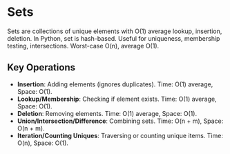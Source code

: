 # Sets

Sets are collections of unique elements with O(1) average lookup, insertion, deletion. In Python, set is hash-based. Useful for uniqueness, membership testing, intersections. Worst-case O(n), average O(1).

## Key Operations
- **Insertion**: Adding elements (ignores duplicates). Time: O(1) average, Space: O(1).
- **Lookup/Membership**: Checking if element exists. Time: O(1) average, Space: O(1).
- **Deletion**: Removing elements. Time: O(1) average, Space: O(1).
- **Union/Intersection/Difference**: Combining sets. Time: O(n + m), Space: O(n + m).
- **Iteration/Counting Uniques**: Traversing or counting unique items. Time: O(n), Space: O(1).
